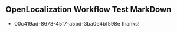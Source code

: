 ## OpenLocalization Workflow Test MarkDown
* 00c419ad-8673-45f7-a5bd-3ba0e4bf598e thanks!

<!--HONumber=Aug16_HO3-->


